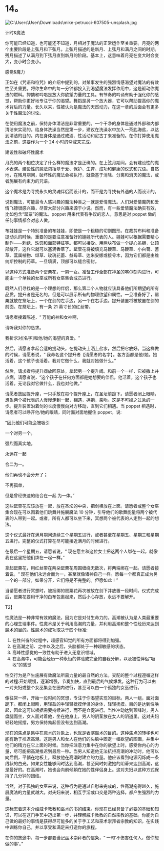 # 14。 

![C:\Users\User\Downloads\mike-petrucci-607505-unsplash.jpg](../images/00006.jpeg)

计时&魔法

你可能已经知道，也可能还不知道，月相对于魔法的正常运作至关重要。月亮的两个主要阶段是上弦月和下弦月。上弦月描述的是新月、上弦月和满月之间的时期。残月描述了从满月到下弦月直到新月的阶段。基本上，这意味着月亮在变大时会变大，变小时会变小。

感觉&魔力

正如在《咒语和符咒》的介绍中提到的，对某事发生的强烈情感渴望对魔法的有效性至关重要。将你生命中的每一分钟都投入到渴望魔法发挥作用中，这是驱动你魔法的燃料。押韵和吟唱是放大你欲望力量的工具。有节奏的吟诵有助于强化你的感觉，帮助你更好地专注于你的渴望。舞蹈是另一个放大器，它可以帮助提高你的魔术背后的力量。长久以来，性被认为是魔法的天然动力，在这一章的后面会有更多关于性魔法的讨论。

在使用魔法之前，保持身体清洁是非常重要的。一个干净的身体是通过外部和内部清洁来实现的。给身体洗澡当然是第一步，建议在洗澡水中加入一茶匙海盐，以达到清洁的目的。内在身体是通过戒酒、性活动和尼古丁来准备的。在你打算使用魔法之前，这要作为一个 24 小时的斋戒来完成。

建设性和破坏性魔术

月亮的两个相位决定了什么样的魔法才是正确的。在上弦月期间，会有建设性的魔术表演。建设性的魔法包括基于爱、保护、生育、成功和健康的仪式和咒语。自然地，在残月期间，破坏性的魔法会被执行，就像基于消除、分离和消灭的魔法，或者施展有约束力的咒语。

这个魔术是为寻找永久的灵魂伴侣而设计的，而不是为寻找有外遇的人而设计的。

说到魔法，可能最令人感兴趣的魔法种类之一就是爱情魔法。人们对爱情魔药和爱情飞镖很感兴趣，尽管大部分兴趣来源于小说。然而，有一些爱情魔法确实有效，比如包含“罂粟”的魔法。poppet 用来代表有争议的恋人，意思是对 poppet 做的任何事情都会对恋人做。

布娃娃是一个特别准备的布娃娃，即使是一个粗糙的切割图形。在裁剪布料和准备提动头的时候，重要的是要注意准备好的娃娃所代表的人。娃娃可以根据需要精心制作——刺绣、珠饰和面部特征等。都可以接受。用两块布做一个提心吊胆，让顶部敞开，这样它就可以塞满香草了。罂粟花将被填充马鞭草、马鞭草、小白菊、蓍草、蒿属植物、缬草、玫瑰花蕾、益母草、达米安娜或接骨木，因为它们都是由维纳斯控制的药草。一旦填满，顶部可以缝合密封。

以这种方式准备两个罂粟花，一男一女。准备工作全部在神圣的喀尔刻内进行，可能由一个单独的女巫或所有女巫集会成员进行。

既然人们寻找的是一个理想的伴侣，那么第二个人物就应该具备他们所期望的所有品质。提升者是无名的，但是可以展示所有的物理欲望和属性。一旦准备好了，罂粟就放在祭坛上，一个在剑的左手边，另一个在右手边。提升装置将被放置在剑的前面。在祭坛上，有一条 21 英寸长的红丝带。

请愿者接着陈述，“ 万能的神和女神啊，

请听我对你的恳求。

我祈求对[名字]和他/她的渴望的真爱。"

然后，请愿者拿起合适的提动头，在提动头上洒上盐水，然后把它放好。当这样做的时候，请愿者说，“ 我命名这个提升者【请愿者的名字】。各方面都是他/她。她活着，这个孩子也活着。我对它做什么，我就对她做什么。”

然后，请求者将提升阀放回原处，拿起另一个提升阀。和前一个一样，它被撒上并点燃，请愿者说，“这个孩子在任何方面都是她想要的伴侣。他活着，这个孩子也活着。无论我对它做什么，我也对他做。”

请愿者放回提升座，一只手放在每个提升座上，在圣坛前跪下。请愿者闭上眼睛，想象两个被代表的人慢慢走到一起，相遇，拥抱，亲吻。这是不可操之过急的一步。提升装置沿着剑的长度慢慢向对方移动，直到它们相遇。当 poppet 相遇时，请愿者可以睁开他/她的眼睛，同时面对面地握住 poppet，说:

“因此他们可能会被吸引

一个对另一个，

强烈而真实地。

永远在一起

合二为一。

他们再也不会分开了；

不再孤单，

但是曾经快速的结合在一起
为一体。”

这些罂粟花应该放在一起，放在圣坛的中央，把剑横放在上面。请愿者或整个女巫集会现在可以围着他们跳舞并施展魔法 10 分钟，引导他们的歌舞能量将两个被代表的人带到一起。或者，所有人都可以坐下来，冥想两个被代表的人走到一起的想法。

这个仪式最好在满月期间连续三个星期五进行，或者甚至在星期五、星期三和星期五进行。完整的仪式打算在尽可能接近满月的时候进行。

在最后一个星期五，请愿者说，“ 现在愿主和这位女士把这两个人绑在一起，就像我在这里把他们绑在一起一样。”

拿起罂粟花，用红丝带在两朵罂粟花周围缠绕无数次，将两端绑在一起。请愿者接着说，“ 现在他们永远合而为一，甚至就像诸神自己一样。愿每一个都真正成为另一个的一部分，如果分开，它们将是不完整的。但愿如此！”

当请愿者进行冥想时，被捆绑的罂粟花再次被放在剑下并放置一段时间。仪式完成后，罂粟花要用干净的白布包裹起来，然后小心存放，永远不要解开。

T2】

性魔法是一种非常有效的魔法，因为它是对付生命力的。高潮被认为是人类最重要的心理生理事件。性魔术是关于利用高潮的力量，并利用高潮和整个性经历来达到魔术的目的。性魔术的成功取决于四个标准:

1.  在性兴奋的过程中，超感官知觉的所有方面都将得到加强。
2.  在高潮之前、之中以及之后，头脑都处于一种超敏感的状态。
3.  高峰性感觉的一致性有助于进入无意识领域。
4.  在高潮中，可能会经历一种永恒的体验或完全的自我分解，以及被性伴侣“吸收”的感觉

性交行为是产生施展有效魔法所需力量的最自然的方法。交配的整个过程遵循这样的过程:开始缓慢，逐渐增强，节奏加快，直到最后的气候爆发。这种行为可以由一对夫妇或整个女巫集会在圈内进行，甚至可以由一个孤独的女巫进行。

像往常一样，开始一段时间的冥想，专注于你渴望实现的目标。两人一组，面对面跪下。都闭上眼睛，用轻盈的手轻轻抚摸伴侣的身体，轻轻抚摸。目的是达到性唤起，因此这可以根据需要持续进行，而不是仓促进行。当性冲动达到顶峰时，男人盘腿而坐，女人面对着他，坐在他身上，男人的阴茎放在女人的阴道里。这对夫妇轻轻地摇摆，男方保持勃起但没有达到高潮。

现在的焦点是集中在魔术的对象上，也就是表演魔术的目的。这种焦点的转移也可能有助于推迟高潮。这是男人和女人在他们的头脑中固定一幅欲望的图画，并集中他们的精力在它上面的时候。当你把注意力集中在你的欲望上时，感受你内心的力量，尽可能把高潮推迟到最后一秒。当男人知道他无法抗拒高潮的冲动时，他可以向后倒，平躺在地板上，释放他在高潮时建立的力量。他应该看到电源闪烁成一条线状的白光。如果女性能够同时达到高潮，甚至同时刺激她的阴蒂来达到高潮，这是最好的。在高潮时，她也会向前倾躺在她的性伴侣身上。这对夫妇以这种方式保持了几分钟的团结。

当然，对于孤独的女巫来说，这种行为是通过自慰来完成的，性高潮拖得越久，施展魔法的力量就越大。对夫妇来说，相互手淫或口交是两种选择，都产生强烈的力量。

这标志着这本介绍威卡教教和巫术的书的结束。你现在已经具备了必要的基础和知识，可以在这门手艺中迈出第一步，并理解威卡教教的自然宗教的基础。你能为自己做的最好的事情是获得尽可能多的关于手工艺和巫术崇拜者宗教的知识，在实践中训练你自己，并以享受和满足来打造你的旅程。

在你的旅途中，每一步都要谨记巫术崇拜者的信条，“ 一句‘不伤害任何人，做你想做的事’。”